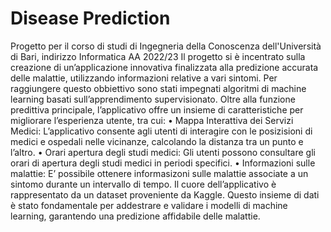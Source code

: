 #  Disease Prediction
 Progetto per il corso di studi di Ingegneria della Conoscenza dell'Università di Bari, indirizzo Informatica
 AA 2022/23 
 Il progetto si è incentrato sulla creazione di un’applicazione innovativa finalizzata alla predizione accurata delle malattie, utilizzando informazioni relative a vari sintomi. Per raggiungere questo obbiettivo sono stati impegnati algoritmi di machine learning basati sull’apprendimento supervisionato.
Oltre alla funzione predittiva principale, l’applicativo offre un insieme di caratteristiche per migliorare l’esperienza utente, tra cui:
•   Mappa Interattiva dei Servizi Medici: L’applicativo consente agli utenti di interagire con le posizisioni di medici e ospedali nelle vicinanze, calcolando la distanza tra un punto e l’altro.
•   Orari apertura degli studi medici: Gli utenti possono consultare gli orari di apertura degli studi medici in periodi specifici.
•   Informazioni sulle malattie: E’ possibile ottenere informasizoni sulle malattie associate a un sintomo durante un intervallo di tempo.
Il cuore dell’applicativo è rappresentato da un dataset proveniente da Kaggle. Questo insieme di dati è stato fondamentale per addestrare e validare i modelli di machine learning, garantendo una predizione affidabile delle malattie.

